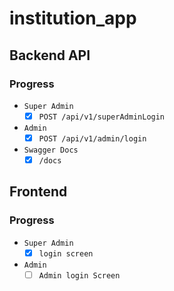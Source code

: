 # institution_app

## Backend API

### Progress

- `Super Admin`
  - [x] `POST /api/v1/superAdminLogin`
- `Admin`
  - [x] `POST /api/v1/admin/login`
- `Swagger Docs`
  - [x] `/docs`

## Frontend

### Progress

- `Super Admin`
  - [x] `login screen`
- `Admin`
  - [ ] `Admin login Screen`
